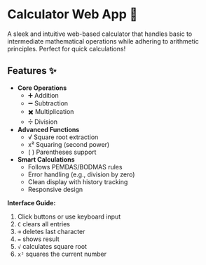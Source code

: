 # Calculator Web App 🧮

A sleek and intuitive web-based calculator that handles basic to intermediate mathematical operations while adhering to arithmetic principles. Perfect for quick calculations!

## Features ✨

- **Core Operations**
  - ➕ Addition
  - ➖ Subtraction
  - ✖️ Multiplication
  - ➗ Division
- **Advanced Functions**
  - √ Square root extraction
  - x² Squaring (second power)
  - ( ) Parentheses support
- **Smart Calculations**
  - Follows PEMDAS/BODMAS rules
  - Error handling (e.g., division by zero)
  - Clean display with history tracking
  - Responsive design

**Interface Guide:**
1. Click buttons or use keyboard input
2. `C` clears all entries
3. `⌫` deletes last character
4. `=` shows result
5. `√` calculates square root
6. `x²` squares the current number
